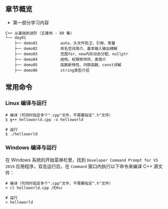 ## 章节概览

- 第一部分学习内容

```
C++ 从基础到进阶（王建伟 - 80 集）
└── day01
    ├── demo01          auto、头文件防卫、引用、常量
    ├── demo02          命名空间简介、基本输入输出精解
    ├── demo03          范围for、new内存动态分配、nullptr
    ├── demo04          结构、权限修饰符、类简介
    ├── demo05          函数新特性、内联函数、const详解
    ├── demo06          string类型介绍
```

## 常用命令

### Linux 编译与运行

``` shell
# 编译（可同时指定多个".cpp"文件，不需要指定".h"文件）
$ g++ helloworld.cpp -o helloworld

# 运行
$ ./helloworld
```

### Windows 编译与运行

在 Windows 系统的开始菜单栏里，找到 `Developer Command Prompt for VS 2019` 应用程序，双击运行后，在 `Command` 窗口内执行以下命令来编译 C++ 源文件：

```
# 编译（可同时指定多个".cpp"文件，不需要指定".h"文件）
> cl helloworld.cpp /EHsc

# 运行
> helloworld
```
